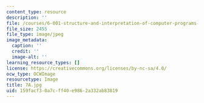 ```yaml
---
content_type: resource
description: ''
file: /courses/6-001-structure-and-interpretation-of-computer-programs-spring-2005/159facf30a7cff40e9862a332ab83819_7A.jpg
file_size: 2455
file_type: image/jpeg
image_metadata:
  caption: ''
  credit: ''
  image-alt: ''
learning_resource_types: []
license: https://creativecommons.org/licenses/by-nc-sa/4.0/
ocw_type: OCWImage
resourcetype: Image
title: 7A.jpg
uid: 159facf3-0a7c-ff40-e986-2a332ab83819
---
```

